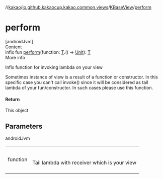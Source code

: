 //[kakao](../../../index.md)/[io.github.kakaocup.kakao.common.views](../index.md)/[KBaseView](index.md)/[perform](perform.md)



# perform  
[androidJvm]  
Content  
infix fun [perform](perform.md)(function: [T](index.md).() -> [Unit](https://kotlinlang.org/api/latest/jvm/stdlib/kotlin/-unit/index.html)): [T](index.md)  
More info  


Infix function for invoking lambda on your view



Sometimes instance of view is a result of a function or constructor. In this specific case you can't call invoke() since it will be considered as tail lambda of your fun/constructor. In such cases please use this function.



#### Return  


This object



## Parameters  
  
androidJvm  
  
| | |
|---|---|
| <a name="io.github.kakaocup.kakao.common.views/KBaseView/perform/#kotlin.Function1[TypeParam(bounds=[kotlin.Any?]),kotlin.Unit]/PointingToDeclaration/"></a>function| <a name="io.github.kakaocup.kakao.common.views/KBaseView/perform/#kotlin.Function1[TypeParam(bounds=[kotlin.Any?]),kotlin.Unit]/PointingToDeclaration/"></a><br><br>Tail lambda with receiver which is your view<br><br>|
  
  



